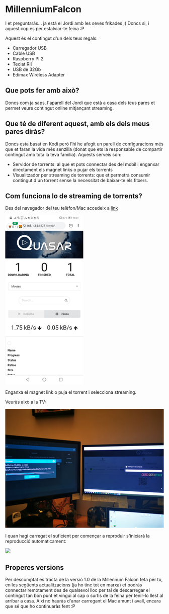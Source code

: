 # MillenniumFalcon

I et preguntaràs... ja està el Jordi amb les seves frikades ;) Doncs si, i aquest cop es per estalviar-te feina :P

Aquest és el contingut d'un dels teus regals:

- Carregador USB
- Cable USB
- Raspberry PI 2
- Teclat RII
- USB de 32Gb
- Edimax Wireless Adapter


## Que pots fer amb això?

Doncs com ja saps, l'aparell del Jordi que està a casa dels teus pares et permet veure contingut online mitjançant streaming.

## Que té de diferent aquest, amb els dels meus pares diràs?

Doncs esta basat en Kodi però l'hi he afegit un parell de configuracions més que et faran la vida més senzilla (donat que ets la responsable de compartir contingut amb tota la teva familia). Aquests serveis són:
- Servidor de torrents: al que et pots connectar des del mobil i enganxar directament els magnet links o pujar els torrents
- Visualitzador per streaming de torrents: que et permetrà consumir contingut d'un torrent sense la necessitat de baixar-te els fitxers.

## Com funciona lo de streaming de torrents?

Des del navegador del teu telèfon/Mac accedeix a [link](http://192.168.1.64:65251/web/)

<img src="https://github.com/josunefon/MillenniumFalcon/blob/main/photos/Screenshot_20210124_180109_com.android.chrome.jpg" width="248">

Enganxa el magnet link o puja el torrent i selecciona streaming.


Veuràs això a la TV:

<img src="https://github.com/josunefon/MillenniumFalcon/blob/main/photos/IMG_20210124_173648.jpg" width="648">


I quan hagi carregat el suficient per començar a reproduir s'iniciarà la reproducció automaticament:

<img src="https://github.com/josunefon/MillenniumFalcon/blob/main/photos/IMG_20210124_175743.jpg" width="648">


## Properes versions
Per descomptat es tracta de la versió 1.0 de la Millennum Falcon feta per tu, en les següents actualitzacions (ja ho tinc tot en marxa) et podràs connectar remotament des de qualsevol lloc per tal de descarregar el contingut tan bon punt et vingui al cap o surtis de la feina per tenir-lo llest al arribar a casa. Així no hauràs d'anar carregant el Mac amunt i avall, encara que sé que ho continuaràs fent :P
